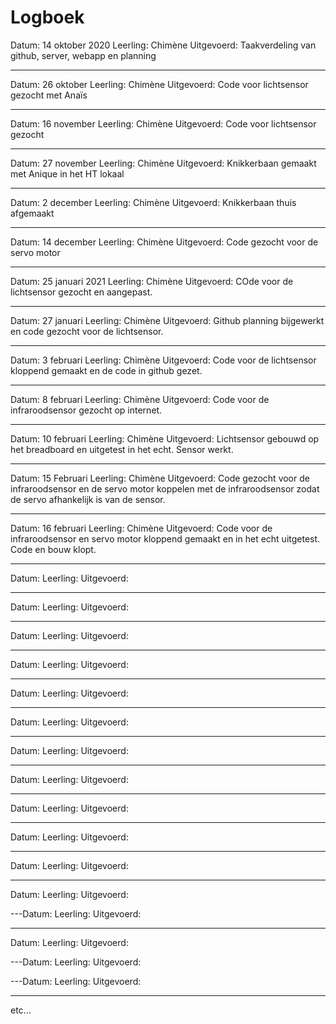 # Logboek

Datum: 14 oktober 2020
Leerling: Chimène 
Uitgevoerd: Taakverdeling van github, server, webapp en planning

---

Datum: 26 oktober
Leerling: Chimène
Uitgevoerd: Code voor lichtsensor gezocht met Anaïs

---

Datum: 16 november
Leerling: Chimène
Uitgevoerd: Code voor lichtsensor gezocht

---

Datum: 27 november
Leerling: Chimène
Uitgevoerd: Knikkerbaan gemaakt met Anique in het HT lokaal

---

Datum: 2 december
Leerling: Chimène 
Uitgevoerd: Knikkerbaan thuis afgemaakt

---
Datum: 14 december
Leerling: Chimène
Uitgevoerd: Code gezocht voor de servo motor

---
Datum: 25 januari 2021
Leerling: Chimène
Uitgevoerd: COde voor de lichtsensor gezocht en aangepast. 

---
Datum: 27 januari
Leerling: Chimène
Uitgevoerd: Github planning bijgewerkt en code gezocht voor de lichtsensor.

---
Datum: 3 februari
Leerling: Chimène
Uitgevoerd: Code voor de lichtsensor kloppend gemaakt en de code in github gezet.

---
Datum: 8 februari
Leerling: Chimène
Uitgevoerd: Code voor de infraroodsensor gezocht op internet.

---
Datum: 10 februari
Leerling: Chimène
Uitgevoerd: Lichtsensor gebouwd op het breadboard en uitgetest in het echt. Sensor werkt.

---
Datum: 15 Februari
Leerling: Chimène
Uitgevoerd: Code gezocht voor de infraroodsensor en de servo motor koppelen met de infraroodsensor zodat de servo afhankelijk is van de sensor.

---
Datum: 16 februari
Leerling: Chimène 
Uitgevoerd: Code voor de infraroodsensor en servo motor kloppend gemaakt en in het echt uitgetest. Code en bouw klopt. 

---
Datum:
Leerling:
Uitgevoerd:

---
Datum:
Leerling:
Uitgevoerd:

---
Datum:
Leerling:
Uitgevoerd:

---
Datum:
Leerling:
Uitgevoerd:

---
Datum:
Leerling:
Uitgevoerd:

---
Datum:
Leerling:
Uitgevoerd:

---
Datum:
Leerling:
Uitgevoerd:

---
Datum:
Leerling:
Uitgevoerd:

---
Datum:
Leerling:
Uitgevoerd:

---
Datum:
Leerling:
Uitgevoerd:

---
Datum:
Leerling:
Uitgevoerd:

---
Datum:
Leerling:
Uitgevoerd:

---Datum:
Leerling:
Uitgevoerd:

---
Datum:
Leerling:
Uitgevoerd:

---Datum:
Leerling:
Uitgevoerd:

---Datum:
Leerling:
Uitgevoerd:

---
etc...
